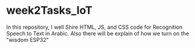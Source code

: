 # week2Tasks_IoT
In this repository, I well Shire HTML, JS, and CSS code for Recognition Speech to Text in Arabic. Also there will be explain of how we turn on the "wisdom ESP32"
